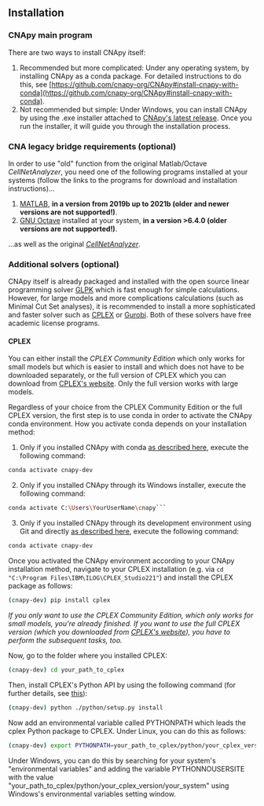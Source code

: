 ## Installation

### CNApy main program

There are two ways to install CNApy itself:

1. Recommended but more complicated: Under any operating system, by installing CNApy as a conda package. For detailed instructions to do this, see [https://github.com/cnapy-org/CNApy#install-cnapy-with-conda](https://github.com/cnapy-org/CNApy#install-cnapy-with-conda).
2. Not recommended but simple: Under Windows, you can install CNApy by using the .exe installer attached to [CNApy's latest release](https://github.com/cnapy-org/CNApy/releases/latest). Once you run the installer, it will guide you through the installation process.


### CNA legacy bridge requirements (optional)

In order to use "old" function from the original Matlab/Octave *CellNetAnalyzer*, you need one of the following programs installed at your systems (follow the links to the programs for download and installation instructions)...
1. [MATLAB](https://www.mathworks.de/products/matlab/index.html), **in a version from 2019b up to 2021b (older and newer versions are not supported!)**.
2. [GNU Octave](https://www.gnu.org/software/octave/index) installed at your system, **in a version >6.4.0 (older versions are not supported!)**.

...as well as the original [*CellNetAnalyzer*](http://www2.mpi-magdeburg.mpg.de/projects/cna/cna.html/).


### Additional solvers (optional)

CNApy itself is already packaged and installed with the open source linear programming solver [GLPK](https://www.gnu.org/software/glpk/) which is fast enough for simple calculations.
However, for large models and more complications calculations (such as Minimal Cut Set analyses), it is recommended to install a more sophisticated and faster solver such as [CPLEX](https://www.ibm.com/products/ilog-cplex-optimization-studio) or [Gurobi](https://www.gurobi.com/). Both of these solvers have free academic license programs.

#### CPLEX

You can either install the *CPLEX Community Edition* which only works for small models but which is easier to install and which does not have to be downloaded separately, or the full version of CPLEX which you can download from [CPLEX's website](https://www.ibm.com/products/ilog-cplex-optimization-studio). Only the full version works with large models.

Regardless of your choice from the CPLEX Community Edition or the full CPLEX version, the first step is to use conda in order to activate the CNApy conda environment. How you activate conda depends on your installation method:

1. Only if you installed CNApy with conda [as described here](https://github.com/cnapy-org/CNApy#install-cnapy-with-conda), execute the following command:

```bash
conda activate cnapy-dev
```

2. Only if you installed CNApy through its Windows installer, execute the following command:

```bash
conda activate C:\Users\YourUserName\cnapy```
```

3. Only if you installed CNApy through its development environment using Git and directly [as described here](https://github.com/cnapy-org/CNApy#install-cnapy-with-conda), execute the following command:

```bash
conda activate cnapy-dev
```

Once you activated the CNApy environment according to your CNApy installation method, navigate to your CPLEX installation (e.g. via ```cd "C:\Program Files\IBM\ILOG\CPLEX_Studio221"```) and install the CPLEX package as follows:

```bash
(cnapy-dev) pip install cplex
```

*If you only want to use the CPLEX Community Edition, which only works for small models, you're already finished. If you want to use the full CPLEX version (which you downloaded from [CPLEX's website](https://www.ibm.com/products/ilog-cplex-optimization-studio)), you have to perform the subsequent tasks, too.*

Now, go to the folder where you installed CPLEX:

```bash
(cnapy-dev) cd your_path_to_cplex
```

Then, install CPLEX's Python API by using the following command (for further details, see [this](https://www.ibm.com/docs/en/icos/20.1.0?topic=cplex-setting-up-python-api)):

```bash
(cnapy-dev) python ./python/setup.py install
```

Now add an environmental variable called PYTHONPATH which leads the cplex Python package to CPLEX. Under Linux, you can do this as follows:

```bash
(cnapy-dev) export PYTHONPATH=your_path_to_cplex/python/your_cplex_version/your_system
```

Under Windows, you can do this by searching for your system's "environmental variables" and adding the variable PYTHONNOUSERSITE with the value "your_path_to_cplex/python/your_cplex_version/your_system" using Windows's environmental variables setting window.

